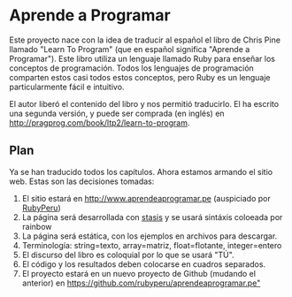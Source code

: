 # Aprende a Programar

Este proyecto nace con la idea de traducir al español el libro de Chris Pine
llamado "Learn To Program" (que en español significa "Aprende a Programar").
Este libro utiliza un lenguaje llamado Ruby para enseñar los conceptos de
programación. Todos los lenguajes de programación comparten estos casi todos
estos conceptos, pero Ruby es un lenguaje particularmente fácil e intuitivo.

El autor liberó el contenido del libro y nos permitió traducirlo. El ha escrito
una segunda versión, y puede ser comprada (en inglés) en
<http://pragprog.com/book/ltp2/learn-to-program>.

## Plan

Ya se han traducido todos los capítulos. Ahora estamos armando el sitio web.
Estas son las decisiones tomadas:

1. El sitio estará en http://www.aprendeaprogramar.pe (auspiciado por
[RubyPeru](http://ruby.pe))
2. La página será desarrollada con [stasis](http://stasis.me) y se usará
sintáxis coloeada por rainbow
3. La página será estática, con los ejemplos en archivos para descargar.
4. Terminología: string=texto, array=matriz, float=flotante, integer=entero
5. El discurso del libro es coloquial por lo que se usará "TÚ".
6. El código y los resultados deben colocarse en cuadros separados.
7. El proyecto estará en un nuevo proyecto de Github (mudando el anterior) en
<https://github.com/rubyperu/aprendeaprogramar.pe">